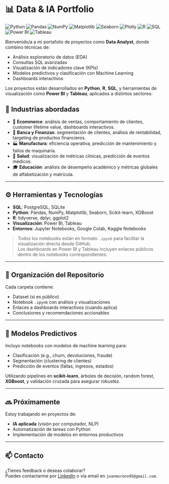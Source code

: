 # 📊 Data & IA Portfolio

![Python](https://img.shields.io/badge/Python-3776AB?style=for-the-badge&logo=python&logoColor=white)
![Pandas](https://img.shields.io/badge/Pandas-150458?style=for-the-badge&logo=pandas&logoColor=white)
![NumPy](https://img.shields.io/badge/NumPy-013243?style=for-the-badge&logo=numpy&logoColor=white)
![Matplotlib](https://img.shields.io/badge/Matplotlib-11557C?style=for-the-badge&logo=matplotlib&logoColor=white)
![Seaborn](https://img.shields.io/badge/Seaborn-2D3F6C?style=for-the-badge&logo=python&logoColor=white)
![Plotly](https://img.shields.io/badge/Plotly-3F4F75?style=for-the-badge&logo=plotly&logoColor=white)
![R](https://img.shields.io/badge/R-276DC3?style=for-the-badge&logo=r&logoColor=white)
![SQL](https://img.shields.io/badge/SQL-4479A1?style=for-the-badge&logo=postgresql&logoColor=white)
![Power BI](https://img.shields.io/badge/PowerBI-F2C811?style=for-the-badge&logo=powerbi&logoColor=black)
![Tableau](https://img.shields.io/badge/Tableau-E97627?style=for-the-badge&logo=tableau&logoColor=white)

Bienvenido/a a mi portafolio de proyectos como **Data Analyst**, donde combino técnicas de:

- Análisis exploratorio de datos (EDA)
- Consultas SQL avanzadas
- Visualización de indicadores clave (KPIs)
- Modelos predictivos y clasificación con Machine Learning
- Dashboards interactivos

Los proyectos están desarrollados en **Python**, **R**, **SQL**, y herramientas de visualización como **Power BI** y **Tableau**, aplicados a distintos sectores:

## 🧩 Industrias abordadas

- 🛒 **Ecommerce**: análisis de ventas, comportamiento de clientes, customer lifetime value, dashboards interactivos.
- 🏦 **Banca y Finanzas**: segmentación de clientes, análisis de rentabilidad, targeting de productos financieros.
- 🏭 **Manufactura**: eficiencia operativa, predicción de mantenimiento y fallos de maquinaria.
- 🏥 **Salud**: visualización de métricas clínicas, predicción de eventos médicos.
- 🎓 **Educación**: análisis de desempeño académico y métricas globales de alfabetización y matrícula.

---

## ⚙️ Herramientas y Tecnologías

- **SQL**: PostgreSQL, SQLite  
- **Python**: Pandas, NumPy, Matplotlib, Seaborn, Scikit-learn, XGBoost  
- **R**: tidyverse, dplyr, ggplot2  
- **Visualización**: Power BI, Tableau  
- **Entornos**: Jupyter Notebooks, Google Colab, Kaggle Notebooks

> Todos los notebooks están en formato `.ipynb` para facilitar la visualización directa desde GitHub.  
> Los dashboards en Power BI y Tableau incluyen enlaces públicos dentro de los notebooks correspondientes.

---

## 📂 Organización del Repositorio

Cada carpeta contiene:

- Dataset (si es público)
- Notebook `.ipynb` con análisis y visualizaciones
- Enlaces a dashboards interactivos (cuando aplica)
- Conclusiones y recomendaciones accionables

---

## 🧠 Modelos Predictivos

Incluyo notebooks con modelos de machine learning para:

- Clasificación (e.g., churn, devoluciones, fraude)
- Segmentación (clustering de clientes)
- Predicción de eventos (fallas, ingresos, estados)

Utilizando pipelines en **scikit-learn**, árboles de decisión, random forest, **XGBoost**, y validación cruzada para asegurar robustez.

---

## 🔜 Próximamente

Estoy trabajando en proyectos de:

- **IA aplicada** (visión por computador, NLP)
- Automatización de tareas con Python
- Implementación de modelos en entornos productivos

---

## 📫 Contacto

¿Tienes feedback o deseas colaborar?  
Puedes contactarme por [LinkedIn](https://www.linkedin.com/in/joanmr95) o vía email en `joanmoreno95@gmail.com`.
